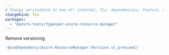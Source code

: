 ```yaml
---
# Change versionKind to one of: internal, fix, dependencies, feature, deprecation, breaking
changeKind: fix
packages:
  - "@azure-tools/typespec-azure-resource-manager"
---
```

Remove versioning

```diff lang=tsp
-@useDependency(Azure.ResourceManager.Versions.v1_preview2)
```
